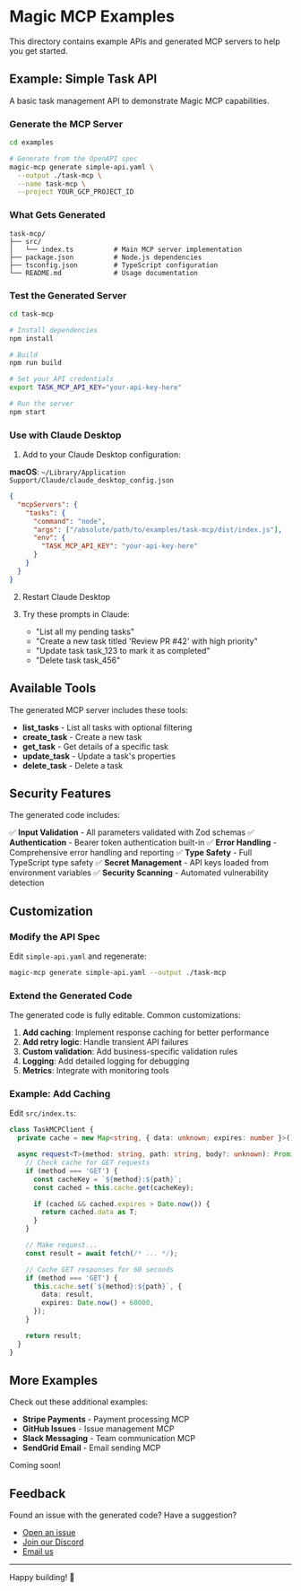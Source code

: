 # Magic MCP Examples

This directory contains example APIs and generated MCP servers to help you get started.

## Example: Simple Task API

A basic task management API to demonstrate Magic MCP capabilities.

### Generate the MCP Server

```bash
cd examples

# Generate from the OpenAPI spec
magic-mcp generate simple-api.yaml \
  --output ./task-mcp \
  --name task-mcp \
  --project YOUR_GCP_PROJECT_ID
```

### What Gets Generated

```
task-mcp/
├── src/
│   └── index.ts          # Main MCP server implementation
├── package.json          # Node.js dependencies
├── tsconfig.json         # TypeScript configuration
└── README.md             # Usage documentation
```

### Test the Generated Server

```bash
cd task-mcp

# Install dependencies
npm install

# Build
npm run build

# Set your API credentials
export TASK_MCP_API_KEY="your-api-key-here"

# Run the server
npm start
```

### Use with Claude Desktop

1. Add to your Claude Desktop configuration:

**macOS**: `~/Library/Application Support/Claude/claude_desktop_config.json`

```json
{
  "mcpServers": {
    "tasks": {
      "command": "node",
      "args": ["/absolute/path/to/examples/task-mcp/dist/index.js"],
      "env": {
        "TASK_MCP_API_KEY": "your-api-key-here"
      }
    }
  }
}
```

2. Restart Claude Desktop

3. Try these prompts in Claude:
   - "List all my pending tasks"
   - "Create a new task titled 'Review PR #42' with high priority"
   - "Update task task_123 to mark it as completed"
   - "Delete task task_456"

## Available Tools

The generated MCP server includes these tools:

- **list_tasks** - List all tasks with optional filtering
- **create_task** - Create a new task
- **get_task** - Get details of a specific task
- **update_task** - Update a task's properties
- **delete_task** - Delete a task

## Security Features

The generated code includes:

✅ **Input Validation** - All parameters validated with Zod schemas
✅ **Authentication** - Bearer token authentication built-in
✅ **Error Handling** - Comprehensive error handling and reporting
✅ **Type Safety** - Full TypeScript type safety
✅ **Secret Management** - API keys loaded from environment variables
✅ **Security Scanning** - Automated vulnerability detection

## Customization

### Modify the API Spec

Edit `simple-api.yaml` and regenerate:

```bash
magic-mcp generate simple-api.yaml --output ./task-mcp
```

### Extend the Generated Code

The generated code is fully editable. Common customizations:

1. **Add caching**: Implement response caching for better performance
2. **Add retry logic**: Handle transient API failures
3. **Custom validation**: Add business-specific validation rules
4. **Logging**: Add detailed logging for debugging
5. **Metrics**: Integrate with monitoring tools

### Example: Add Caching

Edit `src/index.ts`:

```typescript
class TaskMCPClient {
  private cache = new Map<string, { data: unknown; expires: number }>();

  async request<T>(method: string, path: string, body?: unknown): Promise<T> {
    // Check cache for GET requests
    if (method === 'GET') {
      const cacheKey = `${method}:${path}`;
      const cached = this.cache.get(cacheKey);

      if (cached && cached.expires > Date.now()) {
        return cached.data as T;
      }
    }

    // Make request...
    const result = await fetch(/* ... */);

    // Cache GET responses for 60 seconds
    if (method === 'GET') {
      this.cache.set(`${method}:${path}`, {
        data: result,
        expires: Date.now() + 60000,
      });
    }

    return result;
  }
}
```

## More Examples

Check out these additional examples:

- **Stripe Payments** - Payment processing MCP
- **GitHub Issues** - Issue management MCP
- **Slack Messaging** - Team communication MCP
- **SendGrid Email** - Email sending MCP

Coming soon!

## Feedback

Found an issue with the generated code? Have a suggestion?

- [Open an issue](https://github.com/magic-mcp/magic-mcp/issues)
- [Join our Discord](https://discord.gg/magic-mcp)
- [Email us](mailto:support@magic-mcp.com)

---

Happy building! 🚀
